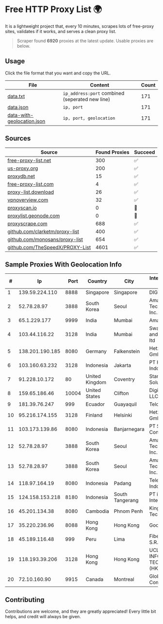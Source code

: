 
# Free HTTP Proxy List 🌍

It is a lightweight project that, every 10 minutes, scrapes lots of free-proxy sites, validates if it works, and serves a clean proxy list.


> Scraper found **6920** proxies at the latest update. Usable proxies are below.

## Usage

Click the file format that you want and copy the URL.


|File|Content|Count|
|----|-------|-----|
|[data.txt](https://raw.githubusercontent.com/themiralay/Proxy-List-World/master/data.txt)|`ip_address:port` combined (seperated new line)|171|
|[data.json](https://raw.githubusercontent.com/themiralay/Proxy-List-World/master/data.json)|`ip, port`|171|
|[data-with-geolocation.json](https://raw.githubusercontent.com/themiralay/Proxy-List-World/master/data-with-geolocation.json)|`ip, port, geolocation`|171|

## Sources

|Source|Found Proxies|Succeed|
|------|-------------|-------|
|[free-proxy-list.net](https://free-proxy-list.net)|300|✅|
|[us-proxy.org](https://www.us-proxy.org)|200|✅|
|[proxydb.net](http://proxydb.net)|15|✅|
|[free-proxy-list.com](https://free-proxy-list.com/?page=&port=&type%5B%5D=http&type%5B%5D=https&up_time=0&search=Search)|4|✅|
|[proxy-list.download](https://www.proxy-list.download/HTTP)|26|✅|
|[vpnoverview.com](https://vpnoverview.com/privacy/anonymous-browsing/free-proxy-servers)|32|✅|
|[proxyscan.io](https://www.proxyscan.io)|0|🚫|
|[proxylist.geonode.com](https://proxylist.geonode.com/api/proxy-list?limit=300&page=1&sort_by=lastChecked&sort_type=desc&protocols=http,https)|0|🚫|
|[proxyscrape.com](https://api.proxyscrape.com/v2/?request=displayproxies&protocol=http&timeout=10000&country=all&ssl=all&anonymity=all)|688|✅|
|[github.com/clarketm/proxy-list](https://raw.githubusercontent.com/clarketm/proxy-list/master/proxy-list-raw.txt)|400|✅|
|[github.com/monosans/proxy-list](https://raw.githubusercontent.com/monosans/proxy-list/main/proxies/http.txt)|654|✅|
|[github.com/TheSpeedX/PROXY-List](https://raw.githubusercontent.com/TheSpeedX/PROXY-List/master/http.txt)|4601|✅|


## Sample Proxies With Geolocation Info

|#|Ip|Port|Country|City|Internet Service Provider|
|-|--|----|-------|----|-------------------------|
|1|139.59.224.110|8888|Singapore|Singapore|DIGITALOCEAN|
|2|52.78.28.97|3888|South Korea|Seoul|Amazon Technologies Inc.|
|3|65.1.229.177|9999|India|Mumbai|Amazon.com|
|4|103.44.116.22|3128|India|Mumbai|Swastik Internet and Cables pvt. ltd|
|5|138.201.190.185|8080|Germany|Falkenstein|Hetzner Online GmbH|
|6|103.160.63.232|3128|Indonesia|Jakarta|PT Herza Digital Indonesia|
|7|91.228.10.172|80|United Kingdom|Coventry|Stark Industries Solutions LTD|
|8|159.65.186.46|10004|United States|Clifton|DigitalOcean, LLC|
|9|181.39.76.247|999|Ecuador|Guayaquil|Telconet S.A|
|10|95.216.174.155|3128|Finland|Helsinki|Hetzner Online GmbH|
|11|103.173.139.86|8080|Indonesia|Banjarnegara|PT Serayu Multi Connection|
|12|52.78.28.97|3888|South Korea|Seoul|Amazon Technologies Inc.|
|13|52.78.28.97|3888|South Korea|Seoul|Amazon Technologies Inc.|
|14|118.97.164.19|8080|Indonesia|Padang|Telekomunikasi Indonesia|
|15|124.158.153.218|8180|Indonesia|South Tangerang|PT iForte Global Internet|
|16|45.201.134.38|8080|Cambodia|Phnom Penh|King Technologies Co|
|17|35.220.236.96|8088|Hong Kong|Hong Kong|Google LLC|
|18|45.189.116.48|999|Peru|Lima|Fiber Digital S.R.L|
|19|118.193.39.206|3128|Hong Kong|Hong Kong|UCLOUD INFORMATION TECHNOLOGY (HK) LIMITED|
|20|72.10.160.90|9915|Canada|Montreal|GloboTech Communications|



## Contributing

Contributions are welcome, and they are greatly appreciated! Every
little bit helps, and credit will always be given.

